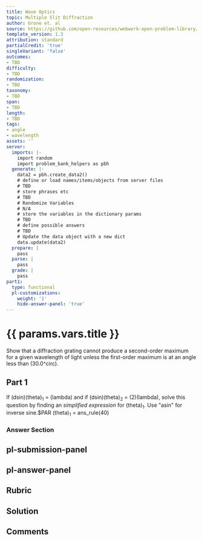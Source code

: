 ```yaml
---
title: Wave Optics
topic: Multiple Slit Diffraction
author: Urone et. al
source: https://github.com/open-resources/webwork-open-problem-library/tree/master/Contrib/BrockPhysics/College_Physics_Urone/27.Wave_Optics/Multiple_Slit_Diffraction/NU_U17-27-04-014.pg
template_version: 1.3
attribution: standard
partialCredit: 'true'
singleVariant: 'false'
outcomes:
- TBD
difficulty:
- TBD
randomization:
- TBD
taxonomy:
- TBD
span:
- TBD
length:
- TBD
tags:
- angle
- wavelength
assets: ''
server:
  imports: |-
    import random
    import problem_bank_helpers as pbh
  generate: |-
    data2 = pbh.create_data2()
    # define or load names/items/objects from server files
    # TBD
    # store phrases etc
    # TBD
    # Randomize Variables
    # N/A
    # store the variables in the dictionary params
    # TBD
    # define possible answers
    # TBD
    # Update the data object with a new dict
    data.update(data2)
  prepare: |
    pass
  parse: |
    pass
  grade: |
    pass
part1:
  type: functional
  pl-customizations:
    weight: '1'
    hide-answer-panel: 'true'
---
```


# {{ params.vars.title }} 


Show that a diffraction grating cannot produce a second-order maximum for a given wavelength of light unless the first-order maximum is at an angle less than (30.0^circ).

## Part 1 
If (dsin)(theta)<sub>1</sub> = (lambda) and if (dsin)(theta)<sub>2</sub> = (2)(lambda), solve this question by finding an <i>simplified expression</i> for (theta)<sub>1</sub>. Use "asin" for inverse sine.$PAR (theta)<sub>1</sub> = ans_rule(40) 


 ### Answer Section


## pl-submission-panel 


## pl-answer-panel 


## Rubric 


## Solution 


## Comments 


